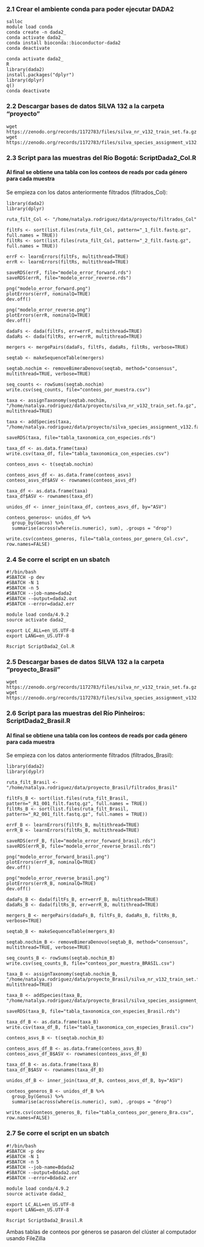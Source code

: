 ### 2.1 Crear el ambiente conda para poder ejecutar DADA2

```
salloc
module load conda
conda create -n dada2_
conda activate dada2_
conda install bioconda::bioconductor-dada2
conda deactivate
```
```
conda activate dada2_
R
library(dada2)
install.packages("dplyr")
library(dplyr)
q()
conda deactivate
```

### 2.2 Descargar bases de datos SILVA 132 a la carpeta “proyecto”
```
wget https://zenodo.org/records/1172783/files/silva_nr_v132_train_set.fa.gz
wget https://zenodo.org/records/1172783/files/silva_species_assignment_v132.fa.gz 
```
### 2.3 Script para las muestras del Río Bogotá: ScriptDada2_Col.R
#### Al final se obtiene una tabla con los conteos de reads por cada género para cada muestra

Se empieza con los datos anteriormente filtrados (filtrados_Col):
```
library(dada2)
library(dplyr)

ruta_filt_Col <- "/home/natalya.rodriguez/data/proyecto/filtrados_Col"

filtFs <- sort(list.files(ruta_filt_Col, pattern="_1_filt.fastq.gz", full.names = TRUE))
filtRs <- sort(list.files(ruta_filt_Col, pattern="_2_filt.fastq.gz", full.names = TRUE))

errF <- learnErrors(filtFs, multithread=TRUE)
errR <- learnErrors(filtRs, multithread=TRUE)

saveRDS(errF, file="modelo_error_forward.rds")
saveRDS(errR, file="modelo_error_reverse.rds")

png("modelo_error_forward.png")
plotErrors(errF, nominalQ=TRUE)
dev.off()

png("modelo_error_reverse.png")
plotErrors(errR, nominalQ=TRUE)
dev.off()

dadaFs <- dada(filtFs, err=errF, multithread=TRUE)
dadaRs <- dada(filtRs, err=errR, multithread=TRUE)

mergers <- mergePairs(dadaFs, filtFs, dadaRs, filtRs, verbose=TRUE)

seqtab <- makeSequenceTable(mergers)

seqtab.nochim <- removeBimeraDenovo(seqtab, method="consensus", multithread=TRUE, verbose=TRUE)

seq_counts <- rowSums(seqtab.nochim)
write.csv(seq_counts, file="conteos_por_muestra.csv")

taxa <- assignTaxonomy(seqtab.nochim, "/home/natalya.rodriguez/data/proyecto/silva_nr_v132_train_set.fa.gz", multithread=TRUE)

taxa <- addSpecies(taxa, "/home/natalya.rodriguez/data/proyecto/silva_species_assignment_v132.fa.gz")

saveRDS(taxa, file="tabla_taxonomica_con_especies.rds")

taxa_df <- as.data.frame(taxa)
write.csv(taxa_df, file="tabla_taxonomica_con_especies.csv")

conteos_asvs <- t(seqtab.nochim)

conteos_asvs_df <- as.data.frame(conteos_asvs)
conteos_asvs_df$ASV <- rownames(conteos_asvs_df)

taxa_df <- as.data.frame(taxa)
taxa_df$ASV <- rownames(taxa_df)

unidos_df <- inner_join(taxa_df, conteos_asvs_df, by="ASV")

conteos_generos<- unidos_df %>%
  group_by(Genus) %>%
  summarise(across(where(is.numeric), sum), .groups = "drop")

write.csv(conteos_generos, file="tabla_conteos_por_genero_Col.csv", row.names=FALSE)
```
### 2.4 Se corre el script en un sbatch

```
#!/bin/bash
#SBATCH -p dev
#SBATCH -N 1
#SBATCH -n 5
#SBATCH --job-name=dada2
#SBATCH --output=dada2.out
#SBATCH --error=dada2.err

module load conda/4.9.2
source activate dada2_

export LC_ALL=en_US.UTF-8
export LANG=en_US.UTF-8

Rscript ScriptDada2_Col.R
```
### 2.5 Descargar bases de datos SILVA 132 a la carpeta “proyecto_Brasil”
```
wget https://zenodo.org/records/1172783/files/silva_nr_v132_train_set.fa.gz
wget https://zenodo.org/records/1172783/files/silva_species_assignment_v132.fa.gz 
```
### 2.6 Script para las muestras del Río Pinheiros: ScriptDada2_Brasil.R
#### Al final se obtiene una tabla con los conteos de reads por cada género para cada muestra
Se empieza con los datos anteriormente filtrados  (filtrados_Brasil):

```
library(dada2)
library(dyplr)

ruta_filt_Brasil <- "/home/natalya.rodriguez/data/proyecto_Brasil/filtrados_Brasil"

filtFs_B <- sort(list.files(ruta_filt_Brasil, pattern="_R1_001_filt.fastq.gz", full.names = TRUE))
filtRs_B <- sort(list.files(ruta_filt_Brasil, pattern="_R2_001_filt.fastq.gz", full.names = TRUE))

errF_B <- learnErrors(filtFs_B, multithread=TRUE)
errR_B <- learnErrors(filtRs_B, multithread=TRUE)

saveRDS(errF_B, file="modelo_error_forward_brasil.rds")
saveRDS(errR_B, file="modelo_error_reverse_brasil.rds")

png("modelo_error_forward_brasil.png")
plotErrors(errF_B, nominalQ=TRUE)
dev.off()

png("modelo_error_reverse_brasil.png")
plotErrors(errR_B, nominalQ=TRUE)
dev.off()

dadaFs_B <- dada(filtFs_B, err=errF_B, multithread=TRUE)
dadaRs_B <- dada(filtRs_B, err=errR_B, multithread=TRUE)

mergers_B <- mergePairs(dadaFs_B, filtFs_B, dadaRs_B, filtRs_B, verbose=TRUE)

seqtab_B <- makeSequenceTable(mergers_B)

seqtab.nochim_B <- removeBimeraDenovo(seqtab_B, method="consensus", multithread=TRUE, verbose=TRUE)

seq_counts_B <- rowSums(seqtab.nochim_B)
write.csv(seq_counts_B, file="conteos_por_muestra_BRASIL.csv")

taxa_B <- assignTaxonomy(seqtab.nochim_B, "/home/natalya.rodriguez/data/proyecto_Brasil/silva_nr_v132_train_set.fa.gz", multithread=TRUE)

taxa_B <- addSpecies(taxa_B, "/home/natalya.rodriguez/data/proyecto_Brasil/silva_species_assignment_v132.fa.gz")

saveRDS(taxa_B, file="tabla_taxonomica_con_especies_Brasil.rds")

taxa_df_B <- as.data.frame(taxa_B)
write.csv(taxa_df_B, file="tabla_taxonomica_con_especies_Brasil.csv")

conteos_asvs_B <- t(seqtab.nochim_B)

conteos_asvs_df_B <- as.data.frame(conteos_asvs_B)
conteos_asvs_df_B$ASV <- rownames(conteos_asvs_df_B)

taxa_df_B <- as.data.frame(taxa_B)
taxa_df_B$ASV <- rownames(taxa_df_B)

unidos_df_B <- inner_join(taxa_df_B, conteos_asvs_df_B, by="ASV")

conteos_generos_B <- unidos_df_B %>%
  group_by(Genus) %>%
  summarise(across(where(is.numeric), sum), .groups = "drop")

write.csv(conteos_generos_B, file="tabla_conteos_por_genero_Bra.csv", row.names=FALSE)
```
### 2.7 Se corre el script en un sbatch

```
#!/bin/bash
#SBATCH -p dev
#SBATCH -N 1
#SBATCH -n 5
#SBATCH --job-name=Bdada2
#SBATCH --output=Bdada2.out
#SBATCH --error=Bdada2.err

module load conda/4.9.2
source activate dada2_

export LC_ALL=en_US.UTF-8
export LANG=en_US.UTF-8

Rscript ScriptDada2_Brasil.R
```
Ambas tablas de conteos por géneros se pasaron del clúster al computador usando FileZilla




